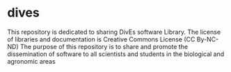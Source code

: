 # dives
This repository is dedicated to sharing DivEs software Library.
The license of libraries and documentation is Creative Commons License (CC By-NC-ND)
The purpose of this repository is to share and promote the dissemination of software to all scientists and students in the biological and agronomic areas

